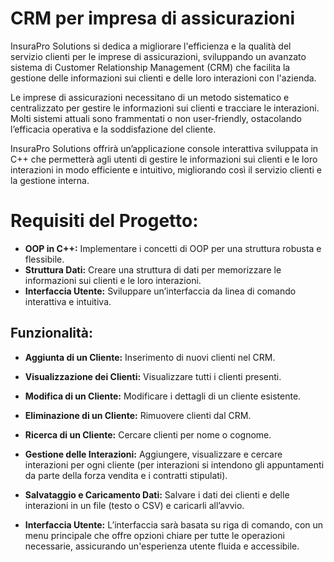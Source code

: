 # CRM per impresa di assicurazioni

InsuraPro Solutions si dedica a migliorare l'efficienza e la qualità del servizio clienti per le imprese di assicurazioni, sviluppando un avanzato sistema di Customer Relationship Management (CRM) che facilita la gestione delle informazioni sui clienti e delle loro interazioni con l'azienda.

Le imprese di assicurazioni necessitano di un metodo sistematico e centralizzato per gestire le informazioni sui clienti e tracciare le interazioni. Molti sistemi attuali sono frammentati o non user-friendly, ostacolando l’efficacia operativa e la soddisfazione del cliente.

InsuraPro Solutions offrirà un’applicazione console interattiva sviluppata in C++ che permetterà agli utenti di gestire le informazioni sui clienti e le loro interazioni in modo efficiente e intuitivo, migliorando così il servizio clienti e la gestione interna.

# Requisiti del Progetto:

* **OOP in C++:** Implementare i concetti di OOP per una struttura robusta e flessibile.
* **Struttura Dati:** Creare una struttura di dati per memorizzare le informazioni sui clienti e le loro interazioni.
* **Interfaccia Utente:** Sviluppare un’interfaccia da linea di comando interattiva e intuitiva.

## Funzionalità:

* **Aggiunta di un Cliente:** Inserimento di nuovi clienti nel CRM.
* **Visualizzazione dei Clienti:** Visualizzare tutti i clienti presenti.
* **Modifica di un Cliente:** Modificare i dettagli di un cliente esistente.
* **Eliminazione di un Cliente:** Rimuovere clienti dal CRM.
* **Ricerca di un Cliente:** Cercare clienti per nome o cognome.
* **Gestione delle Interazioni:** Aggiungere, visualizzare e cercare interazioni per ogni cliente (per interazioni si intendono gli appuntamenti da parte della forza vendita e i contratti stipulati).
* **Salvataggio e Caricamento Dati:** Salvare i dati dei clienti e delle interazioni in un file (testo o CSV) e caricarli all’avvio.

* **Interfaccia Utente:** L’interfaccia sarà basata su riga di comando, con un menu principale che offre opzioni chiare per tutte le operazioni necessarie, assicurando un'esperienza utente fluida e accessibile.